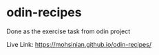 # odin-recipes
Done as the exercise task from odin project

Live Link: https://mohsinian.github.io/odin-recipes/
